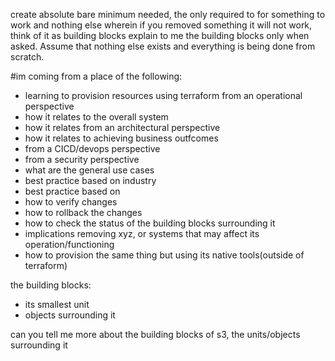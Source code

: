 create absolute bare minimum needed, the only required to for something to work and nothing else wherein if you removed something it will not work, think of it as building blocks explain to me the building blocks only when asked. Assume that nothing else exists and everything is being done from scratch.

#im coming from a place of the following:
- learning to provision resources using terraform from an operational perspective
- how it relates to the overall system
- how it relates from an architectural perspective
- how it relates to achieving business outfcomes
- from a CICD/devops perspective
- from a security perspective
- what are the general use cases
- best practice based on industry
- best practice based on
- how to verify changes
- how to rollback the changes
- how to check the status of the building blocks surrounding it
- implications removing xyz, or systems that may affect its operation/functioning
- how to provision the same thing but using its native tools(outside of terraform)

the building blocks:
- its smallest unit
- objects surrounding it

can you tell me more about the building blocks of s3, the units/objects surrounding it

